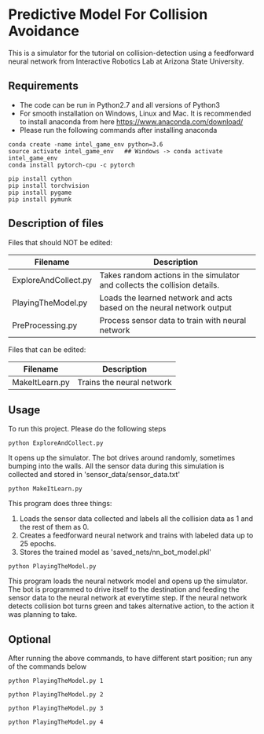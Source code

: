 Predictive Model For Collision Avoidance
============================================================
This is a simulator for the tutorial on collision-detection using a feedforward neural network from Interactive Robotics Lab at Arizona State University.


Requirements
-------------------------------------------------------------
- The code can be run in Python2.7 and all versions of Python3 
- For smooth installation on Windows, Linux and Mac. It is recommended to install anaconda from here https://www.anaconda.com/download/
- Please run the following commands after installing anaconda

``````````````
conda create -name intel_game_env python=3.6
source activate intel_game_env   ## Windows -> conda activate intel_game_env 
conda install pytorch-cpu -c pytorch 

pip install cython
pip install torchvision
pip install pygame
pip install pymunk

`````````````` 


Description of files
---------------------------------------------------------------
Files that should NOT be edited:

Filename                          |  Description
----------------------------------|------------------------------------------------------------------------------------
ExploreAndCollect.py              |  Takes random actions in the simulator and collects the collision details.
PlayingTheModel.py                |  Loads the learned network and acts based on the neural network output
PreProcessing.py                  |  Process sensor data to train with neural network

Files that can be edited:

Filename                          |  Description
----------------------------------|------------------------------------------------------------------------------------
MakeItLearn.py                    |  Trains the neural network



Usage
---------------------------------------------------------------

To run this project. Please do the following steps


``````````````
python ExploreAndCollect.py

``````````````
It opens up the simulator. The bot drives around randomly, sometimes bumping into the walls. All the sensor data during this simulation is collected and stored in 'sensor_data/sensor_data.txt'



``````````````
python MakeItLearn.py

``````````````
This program does three things:
 
1. Loads the sensor data collected and labels all the collision data as 1 and the rest of them as 0.
2. Creates a feedforward neural network and trains with labeled data up to 25 epochs. 
3. Stores the trained model as 'saved_nets/nn_bot_model.pkl'


``````````````
python PlayingTheModel.py

``````````````
This program loads the neural network model and opens up the simulator. The bot is programmed to drive itself to the destination and feeding the sensor data to the neural network at everytime step.
If the neural network detects collision bot turns green and takes alternative action, to the action it was planning to take.



Optional
---------------------------------------------------------------

After running the above commands, to have different start position; run any of the commands below

``````````````
python PlayingTheModel.py 1

``````````````

``````````````
python PlayingTheModel.py 2

``````````````


``````````````
python PlayingTheModel.py 3

``````````````


``````````````
python PlayingTheModel.py 4

``````````````
